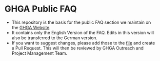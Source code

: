 # GHGA Public FAQ
* This repository is the basis for the public FAQ section we maintain on the [GHGA Website](https://www.ghga.de/faq).
* It contains only the English Version of the FAQ. Edits in this version will also be transferred to the German version.
* If you want to suggest changes, please add those to the [file](ghga-public-faq.md) and create a Pull Request. This will then be reviewed by GHGA Outreach and Project Management Team.
